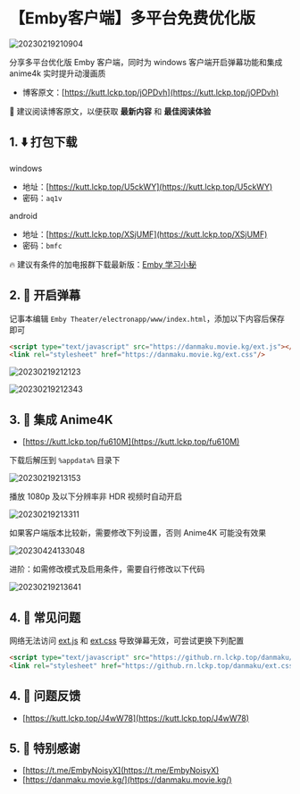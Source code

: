 # 【Emby客户端】多平台免费优化版

![20230219210904](https://image.lckp.top/LuckyPuppy514/image/raw/main/screenshot/2023/2023-02-19/20230219210904.webp)

分享多平台优化版 Emby 客户端，同时为 windows 客户端开启弹幕功能和集成 anime4k 实时提升动漫画质<!--more-->

- 博客原文：[https://kutt.lckp.top/jOPDvh](https://kutt.lckp.top/jOPDvh)

🌟 建议阅读博客原文，以便获取 **最新内容** 和 **最佳阅读体验**

## 1. ⬇️ 打包下载

windows

- 地址：[https://kutt.lckp.top/U5ckWY](https://kutt.lckp.top/U5ckWY)
- 密码：`aq1v`

android

- 地址：[https://kutt.lckp.top/XSjUMF](https://kutt.lckp.top/XSjUMF)
- 密码：`bmfc`

🔥 建议有条件的加电报群下载最新版：[Emby 学习小秘
](https://t.me/EmbyNoisyX
)

## 2. 🧭 开启弹幕

记事本编辑 `Emby Theater/electronapp/www/index.html`，添加以下内容后保存即可

```html
<script type="text/javascript" src="https://danmaku.movie.kg/ext.js"></script>
<link rel="stylesheet" href="https://danmaku.movie.kg/ext.css"/>
```

![20230219212123](https://image.lckp.top/LuckyPuppy514/image/raw/main/screenshot/2023/2023-02-19/20230219212123.webp)

![20230219212343](https://image.lckp.top/LuckyPuppy514/image/raw/main/screenshot/2023/2023-02-19/20230219212343.webp)

## 3. 🌟 集成 Anime4K

- [https://kutt.lckp.top/fu610M](https://kutt.lckp.top/fu610M)

下载后解压到 `%appdata%` 目录下

![20230219213153](https://image.lckp.top/LuckyPuppy514/image/raw/main/screenshot/2023/2023-02-19/20230219213153.webp)

播放 1080p 及以下分辨率非 HDR 视频时自动开启

![20230219213311](https://image.lckp.top/LuckyPuppy514/image/raw/main/screenshot/2023/2023-02-19/20230219213311.webp)

如果客户端版本比较新，需要修改下列设置，否则 Anime4K 可能没有效果

![20230424133048](https://image.lckp.top/LuckyPuppy514/image/raw/main/2023/2023-04-24/20230424133048.webp)

进阶：如需修改模式及启用条件，需要自行修改以下代码

![20230219213641](https://image.lckp.top/LuckyPuppy514/image/raw/main/screenshot/2023/2023-02-19/20230219213641.webp)

## 4. 🫠 常见问题

网络无法访问 [ext.js](https://danmaku.movie.kg/ext.js) 和 [ext.css](https://danmaku.movie.kg/ext.css) 导致弹幕无效，可尝试更换下列配置

```html
<script type="text/javascript" src="https://github.rn.lckp.top/danmaku/ext.js"></script>
<link rel="stylesheet" href="https://github.rn.lckp.top/danmaku/ext.css"/>
```

## 4. 🤔 问题反馈

- [https://kutt.lckp.top/J4wW78](https://kutt.lckp.top/J4wW78)

## 5. 👏 特别感谢

- [https://t.me/EmbyNoisyX](https://t.me/EmbyNoisyX)
- [https://danmaku.movie.kg/](https://danmaku.movie.kg/)
